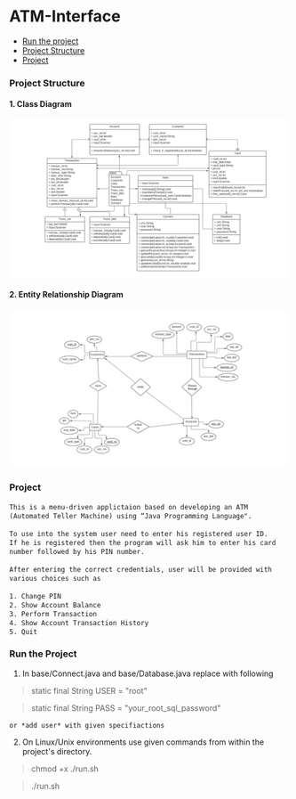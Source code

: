# ATM-Interface
- [Run the project](#run-the-project)
- [Project Structure](#project-structure)
- [Project](#project)

### Project Structure

  #### 1. Class Diagram

  ![](/resources/Class_diagram.png)
  
  #### 2. Entity Relationship Diagram

  ![](/resources/ER_diagram.png)
  
  ### Project
  
    This is a menu-driven applictaion based on developing an ATM 
    (Automated Teller Machine) using “Java Programming Language".   
    
    To use into the system user need to enter his registered user ID. 
    If he is registered then the program will ask him to enter his card 
    number followed by his PIN number.
 
    After entering the correct credentials, user will be provided with various choices such as
 
    1. Change PIN
    2. Show Account Balance
    3. Perform Transaction
    4. Show Account Transaction History
    5. Quit
    
### Run the Project

  1. In base/Connect.java and base/Database.java replace with following

  > static final String USER = "root"

  > static final String PASS = "your_root_sql_password"

    or *add user* with given specifiactions


  2. On Linux/Unix environments use given commands from within
  the project's directory.

  > chmod +x ./run.sh

  > ./run.sh

